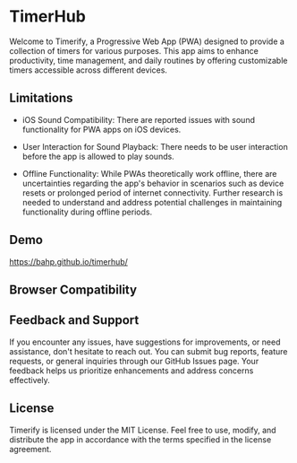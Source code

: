 # TimerHub

Welcome to Timerify, a Progressive Web App (PWA) designed to provide 
a collection of timers for various purposes. This app aims to enhance 
productivity, time management, and daily routines by offering 
customizable timers accessible across different devices.


## Limitations

 - iOS Sound Compatibility: There are reported issues 
   with sound functionality for PWA apps on iOS devices. 

 - User Interaction for Sound Playback: There needs to be user interaction
   before the app is allowed to play sounds.

 - Offline Functionality: While PWAs theoretically work offline, there are 
   uncertainties regarding the app's behavior in scenarios such as device 
   resets or prolonged period of internet connectivity. Further research is 
   needed to understand and address potential challenges in maintaining 
   functionality during offline periods.


## Demo

https://bahp.github.io/timerhub/


## Browser Compatibility

<!--
Hello PWA has been tested in the following browsers:

* Chrome 67 (Windows and Android)
* Firefox 60
* Safari 11
* Edge 42
-->
<!--
Contributing:
Your contributions are welcome! Whether it's fixing bugs, adding new 
features, or providing feedback, we appreciate your support in making 
Timerify better for everyone. Please refer to the CONTRIBUTING.md file 
for guidelines on how to contribute.
-->

## Feedback and Support
If you encounter any issues, have suggestions for improvements, or need 
assistance, don't hesitate to reach out. You can submit bug reports, 
feature requests, or general inquiries through our GitHub Issues page. 
Your feedback helps us prioritize enhancements and address concerns 
effectively.

## License
Timerify is licensed under the MIT License. Feel free to use, modify, 
and distribute the app in accordance with the terms specified in the 
license agreement.